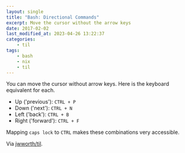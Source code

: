 ```yaml
---
layout: single
title: "Bash: Directional Commands"
excerpt: Move the cursor without the arrow keys
date: 2017-02-02
last_modified_at: 2023-04-26 13:22:37
categories:
    - til
tags:
    - bash
    - nix
    - til
---
```


You can move the cursor without arrow keys. Here is the keyboard equivalent for each.

-   Up ('previous'): `CTRL + P`
-   Down ('next'): `CTRL + N`
-   Left ('back'): `CTRL + B`
-   Right ('forward'): `CTRL + F`

Mapping `caps lock` to `CTRL` makes these combinations very accessible.

Via [jwworth/til](https://github.com/jwworth/til).
